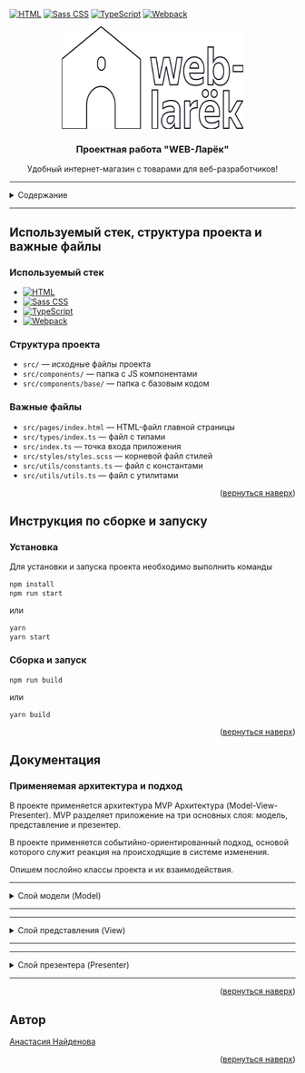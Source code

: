 <!-- BACK TO TOP LINK -->

<a name="readme-top"></a>

<!-- PROJECT SHIELDS -->

[![HTML][HTML-shield]][HTML-url]
[![Sass CSS][Sass CSS-shield]][Sass CSS-url]
[![TypeScript][TypeScript-shield]][TypeScript-url]
[![Webpack][Webpack-shield]][Webpack-url]

<!-- PROJECT LOGO -->
<div align="center">
  <a href="https://github.com/nastiknaidenova/web-larek-frontend">
    <img src="src/images/logo.svg" alt="Logo" width="320" height="180">
  </a>
  <h3 align="center">Проектная работа "WEB-Ларёк"</h3>
  <p align="center">
    Удобный интернет-магазин с товарами для веб-разработчиков!
</div>

---

<!-- TABLE OF CONTENTS -->
<details>
  <summary>Содержание</summary>
  <ul>
    <li>
      <a href="#используемый-стек-структура-проекта-и-важные-файлы">Используемый стек, структура проекта и важные файлы</a>
      <ul>
        <li><a href="#используемый-стек">Используемый стек</a></li>
        <li><a href="#структура-проекта">Структура проекта</a></li>
        <li><a href="#важные-файлы">Важные файлы</a></li>
      </ul>
    </li>
    <li>
      <a href="#инструкция-по-сборке-и-запуску">Инструкция по сборке и запуску</a>
      <ul>
        <li><a href="#установка">Установка</a></li>
        <li><a href="#сборка-и-запуск">Сборка и запуск</a></li>
      </ul>
    </li>
    <li><a href="#документация">Документация</a></li>
      <ul>
        <li><a href="#применяемая-архитектура-и-подход">Применяемая архитектура и подход</a></li>
        <li><a href="#слой-модели">Слой модели</a></li>
        <li><a href="#слой-представления">Слой представления</a></li>
        <li><a href="#слой-презентера">Слой презентера</a></li>
      </ul>
    <li><a href="#автор">Автор</a></li>
  </ul>
</details>

---

## Используемый стек, структура проекта и важные файлы

### Используемый стек

- [![HTML][HTML-shield]][HTML-url]
- [![Sass CSS][Sass CSS-shield]][Sass CSS-url]
- [![TypeScript][TypeScript-shield]][TypeScript-url]
- [![Webpack][Webpack-shield]][Webpack-url]

### Структура проекта

- `src/` — исходные файлы проекта
- `src/components/` — папка с JS компонентами
- `src/components/base/` — папка с базовым кодом

### Важные файлы

- `src/pages/index.html` — HTML-файл главной страницы
- `src/types/index.ts` — файл с типами
- `src/index.ts` — точка входа приложения
- `src/styles/styles.scss` — корневой файл стилей
- `src/utils/constants.ts` — файл с константами
- `src/utils/utils.ts` — файл с утилитами

<p align="right">(<a href="#readme-top">вернуться наверх</a>)</p>

## Инструкция по сборке и запуску

### Установка

Для установки и запуска проекта необходимо выполнить команды

```
npm install
npm run start
```

или

```
yarn
yarn start
```

### Сборка и запуск

```
npm run build
```

или

```
yarn build
```

<p align="right">(<a href="#readme-top">вернуться наверх</a>)</p>

## Документация

### Применяемая архитектура и подход

В проекте применяется архитектура MVP Архитектура (Model-View-Presenter). MVP разделяет приложение на три основных слоя: модель, представление и презентер.

В проекте применяется событийно-ориентированный подход, основой которого служит реакция на происходящие в системе изменения.

Опишем послойно классы проекта и их взаимодействия.
***
<details><a name="слой-модели"></a>
  <summary>Слой модели (Model)</summary>
  <ul>
    <li>Базовый класс <code>Api</code>
      <p>Класс обеспечивает обмен данными с сервером с помощью методов <code>GET</code> и <code>POST</code>. В конструктор входит два аргумента:  <code>baseURL</code> - базовый URL и <code>option</code> - запросы. При отсутствии <code>option</code> используется пустой объект.</p>
      <p>Методы:
        <ul>
          <li><code>GET</code> - запрашивает данные от сервера.</li>
          <li><code>POST</code> - передаёт данные на сервер.</li>
        </ul>
      </p>
    </li>
    <li>Класс <code>LarekAPI</code> расширяет базовый класс <code>Api</code> и реализует интерфейс <code>ILarekAPI</code>
      <p>Класс LarekAPI предоставляет интерфейс для работы с продуктами и заказами через API. Он инкапсулирует логику получения данных и их обработки.</p>
      <p>Конструктор: <code>constructor(cdn: string, baseUrl: string, options?: RequestInit)</code>.<br />Принимает аргументы <code>cdn</code> (базовый URL для изображений), <code>baseUrl</code> (базовый URL API) и опциональные настройки запроса. </p>
      <p>Методы:
        <ul>
          <li><code>getProduct (id: string): Promise&ltIProduct&gt</code> - отправляет запрос на сервер для получения информации о продукте с указанным идентификатором.</li>
          <li><code>getProductList (): Promise&ltIProduct[]&gt</code> - отправляет запрос на сервер для получения списка всех товаров.</li>
          <li><code>orderProduct (order: IOrder): Promise&ltIOrderResult&gt</code> - отправляет запрос на сервер для оформления заказа с указанными данными.</li>
        </ul>
      </p>
    </li>
    <li>Базовый класс бизнес-модели <code>Model&ltT&gt</code>
      <p>От этого класса наследуются <code>Product</code> и <code>AppState</code>. Конструктор принимает начальный данные для модели и объект событий для уведомления об изменениях в модели. Класс содержит метод <code>emitChange</code>, для того чтобы вызывать событие из компонента.</p>
      <p>Конструктор: <code>constructor(data: Partial&ltT&gt, protected events: IEvents)</code>.<br />Аргументами конструктора являются частичные данные типа <code>T</code> и объект событий <code>IEvents</code>. Частичные данные <code>T</code> представляют структуру данных, которая используется для инициализации экземпляра класса. Объект <code>IEvents</code> содержит определения различных событий, которые могут быть сгенерированы и обработаны внутри класса.</p>
      <p>Методы:
        <ul>
          <li><code>emitChange</code> - используется для уведомления других частей приложения о том, что модель была изменена.</li>
        </ul>
      </p>
    </li>
    <li>Класс <code>AppState</code> расширяет базовый класс <code>Model&ltT&gt</code>
      <p>Этот класс представляет собой модель приложения и содержит данные о каталоге товаров, корзине, заказе, предпросмотре товара, ошибках формы и методах для управления этими данными. </p>
      <p>Конструктор: не принимает аргументов и инициализирует поля класса соответствующими значениями.</p>
      <p>Поля:
        <ul>
          <li><code>catalog: IProduct[]</code> - массив товаров в каталоге.</li>
          <li><code>basket: IProduct[]</code> - массив товаров в корзине.</li>
          <li><code>order: IOrder</code> - информация о заказе.</li>
          <li><code>preview: string | null</code> - идентификатор предпросматриваемого товара.</li>
          <li><code>formErrors: FormError</code> - объект, содержащий ошибки формы.</li>
        </ul>
      </p>
      <p>Методы:
        <ul>
          <li><code>updateBasket(): void</code> - обновляет состояние корзины и вызывает соответствующие события.</li>
          <li><code>clearBasket(): void</code> - очищает корзину.</li>
          <li><code>clearOrder(): void</code> - очищает информацию о заказе.</li>
          <li><code>setCatalog(items: IProduct[]): void</code> - устанавливает каталог товаров.</li>
          <li><code>setPreview(item: Product): void</code> - устанавливает предпросматриваемый товар.</li>
          <li><code>getOrderProducts(): IProduct[]</code> - возвращает товары из заказа.</li>
          <li><code>productOrder(item: IProduct): boolean</code> - проверяет, содержится ли товар в заказе.</li>
          <li><code>addToBasket(item: Product): void</code> - добавляет товар в корзину.</li>
          <li><code>emoveFromBasket(id: string): void</code> - удаляет товар из корзины.</li>
          <li><code>getTotal(): number</code> - вычисляет общую стоимость заказа.</li>
          <li><code>setPaymentMethod(method: string): void</code> - устанавливает способ оплаты.</li>
          <li><code>setOrderDeliveryField(value: string): void</code> - устанавливает адрес доставки.</li>
          <li><code>setOrderContactField(field: keyof IOrderContacts, value: string): void</code> - устанавливает контактные данные заказа.</li>
          <li><code>validateDelivery(): boolean</code> - валидирует данные о доставке и возвращает результат проверки.</li>
          <li><code>validateContact(): boolean</code> - валидирует контактные данные и возвращает результат проверки.</li>
        </ul>
      </p>
    </li>
    <li>Класс <code>Product</code> расширяет базовый класс <code>Model&ltT&gt</code>
      <p>Этот класс представляет собой модель продукта в интернет-магазине. Он содержит информацию о продукте, такую как идентификатор, описание, изображение, название, категория и цена.</p>
      <p>Конструктор: <code>constructor(data: IProduct)</code><br />В качестве аргумента конструктор принимает <code>data</code> - объект типа <code>IProduct</code>, содержащий информацию о продукте.</p>
      <p>Поля:
        <ul>
          <li><code>id: string</code> - идентификатор продукта.</li>
          <li><code>description: string</code> - описание продукта.</li>
          <li><code>image: string</code> - URL изображения продукта.</li>
          <li><code>title: string</code> - название продукта.</li>
          <li><code>category: string</code> - категория продукта.</li>
          <li><code>price: number</code> - цена продукта.</li>
        </ul>
      </p>
    </li>
  </ul>
</details>

***
***
<details><a name="слой-представления"></a>
  <summary>Слой представления (View)</summary>
  <ul>
    <li>Базовый класс <code>Component&ltT&gt</code>
      <p>Это базовый абсткратный класс для отображения компонентов, от него наследуются компоненты представления.</p>
      <p>Конструктор: <code>constructor(protected readonly container: HTMLElement)</code>.<br /> В конструктор входит один аргумент - начальные данные для модели.</p>
      <p>Методы:
        <ul>
          <li><code>toggleClass</code> - переключает классы элемента.</li>
          <li><code>setText</code> - устанавливает текст содержимого.</li>
          <li><code>setDisable</code> - устанавливает статус <code>Disabled</code>.</li>
          <li><code>setHidden</code> - скрывает элемент.</li>
          <li><code>setVisible</code> - покаызвает элемент.</li>
          <li><code>setImage</code> - устанавливает изображение с альтернативным текстом.</li>
          <li><code>render</code> - отображает возвращаемое значение элемента.</li>
        </ul>
      </p>
    </li>
    <li>Класс <code>Card&ltT&gt</code> расширяет базовый класс <code>Component&ltT&gt</code>
      <p>Этот класс представляет собой компонент карточки товара. Он используется для отображения информации о товаре, включая название, изображение, цену, категорию, описание и кнопки для взаимодействия.</p>
      <p>Конструктор: <code>constructor(blockName: string, container: HTMLElement, action?: ICardAction)</code>.<br />Аргументами конструктора являются <code>blockName</code> - строка, указывающая на имя блока (класс CSS) для элементов карточки товара; <code>container</code> - HTML-элемент, в который будет встроен компонент карточки товара; <code>action</code> - объект типа <code>ICardAction</code>, содержащий действие для кнопки карточки товара (например, обработчик события клика).</p>
      <p>Поля:
        <ul>
          <li><code>_title</code> - HTML-элемент для отображения названия товара.</li>
          <li><code>_image</code> - HTML-элемент для отображения изображения товара.</li>
          <li><code>_category</code> - HTML-элемент для отображения категории товара.</li>
          <li><code>_description</code> - HTML-элемент для отображения описания товара.</li>
          <li><code>_price</code> - HTML-элемент для отображения цены товара.</li>
          <li><code>_button</code> - HTML-элемент для отображения кнопки карточки товара.</li>
          <li><code>_buttonModal</code> - HTML-элемент для отображения кнопки модального окна.</li>
        </ul>
      </p>
      <p>Методы:
        <ul>
          <li><code>priceDisabled(value: number | null)</code> - отключает кнопку карточки товара, если цена не указана (null).</li>
          <li><code>set id(value: string)</code> - устанавливает идентификатор товара.</li>
          <li><code>set title(value: string)</code> - устанавливает название товара.</li>
          <li><code>set buttonTitle(value: string)</code> - устанавливает текст на кнопке карточки товара.</li>
          <li><code>set image(value: string)</code> - устанавливает изображение товара.</li>
          <li><code>set price(value: number | null)</code> - устанавливает цену товара.</li>
          <li><code>set category(value: string)</code> - устанавливает категорию товара.</li>
          <li><code>set description(value: string | string[])</code> - устанавливает описание товара.</li>
        </ul>
      </p>
    </li>
    <li>Класс <code>BasketItem</code> расширяет базовый класс <code>Component&ltT&gt</code>
      <p>Этот класс представляет собой элемент корзины, отображающий информацию о товаре (номер, название, цена) и кнопку для удаления товара из корзины. Он наследует функциональность класса Component и добавляет методы для управления отображением информации о товаре.</p>
      <p>Конструктор: <code>constructor(container: HTMLElement, index: number, action?: ICardAction)</code>.<br />Аргументами конструктора являются <code>container</code> - HTML-элемент для отображения элемента корзины. <code>index</code> - номер товара в корзине. <code>action</code> - действие, которое будет выполнено при нажатии на кнопку элемента корзины.</p>
      <p>Поля:
        <ul>
          <li><code>_index: HTMLElement</code> - HTML-элемент для отображения номера товара в корзине.</li>
          <li><code>_title: HTMLElement </code> - HTML-элемент для отображения названия товара.</li>
          <li><code>_price: HTMLElement</code> - HTML-элемент для отображения цены товара.</li>
          <li><code>_button: HTMLButtonElement</code> - HTML-кнопка для удаления товара из корзины.</li>
        </ul>
      </p>
      <p>Методы:
        <ul>
          <li><code>set index(value: number): void</code> - устанавливает значение индекса товара в корзине и обновляет соответствующий элемент DOM.</li>
          <li><code>set title(value: string): void</code> - устанавливает название товара и обновляет соответствующий элемент DOM.</li>
          <li><code>set price(value: number): void</code> - устанавливает цену товара и обновляет соответствующий элемент DOM.</li>
        </ul>
      </p>
    </li>
    <li>Класс <code>Basket</code> расширяет базовый класс <code>Component&ltT&gt</code>
      <p>Этот класс представляет собой компонент корзины в интернет-магазине. Он отображает список выбранных товаров, общую стоимость и кнопку для оформления заказа.</p>
      <p>Конструктор: <code>constructor(container: HTMLElement, events: EventEmitter)</code>.<br />Аргументами конструктора являются <code>container</code> - HTML-элемент, в который будет встроен компонент корзины. <code>events</code> - экземпляр <code>EventEmitter</code>, используемый для обработки событий.</p>
      <p>Поля:
        <ul>
          <li>_list: HTMLElement<code></code> - HTML-элемент для отображения списка товаров в корзине.</li>
          <li><code>_total: HTMLElement</code> - HTML-элемент для отображения общей стоимости товаров в корзине.</li>
          <li><code>_button: HTMLElement</code> - HTML-элемент кнопки оформления заказа.</li>
        </ul>
      </p>
      <p>Методы:
        <ul>
          <li><code>disableButton(value: string): void</code> - устанавливает состояние кнопки (активна/неактивна).</li>
          <li><code>set items(items: HTMLElement[]): void</code> - устанавливает список товаров в корзине.</li>
          <li><code>set total(total: number): void</code> - устанавливает общую стоимость товаров в корзине.</li>
        </ul>
      </p>
    </li>
    <li>Класс <code>Modal</code> расширяет базовый класс <code>Component&ltT&gt</code>
      <p>Этот класс представляет собой</p>
      <p>Конструктор: <code></code>.<br />Аргументами конструктора являются</p>
      <p>Поля:
        <ul>
          <li><code></code> - .</li>
        </ul>
      </p>
      <p>Методы:
        <ul>
          <li><code></code> - .</li>
        </ul>
      </p>
    </li>
    <li>Класс <code>Page</code> расширяет базовый класс <code>Component&ltT&gt</code>
      <p>Этот класс представляет собой</p>
      <p>Конструктор: <code></code>.<br />Аргументами конструктора являются</p>
      <p>Поля:
        <ul>
          <li><code></code> - .</li>
        </ul>
      </p>
      <p>Методы:
        <ul>
          <li><code></code> - .</li>
        </ul>
      </p>
    </li>
    <li>Класс <code>Success</code> расширяет базовый класс <code>Component&ltT&gt</code>
      <p>Этот класс представляет собой</p>
      <p>Конструктор: <code></code>.<br />Аргументами конструктора являются</p>
      <p>Поля:
        <ul>
          <li><code></code> - .</li>
        </ul>
      </p>
      <p>Методы:
        <ul>
          <li><code></code> - .</li>
        </ul>
      </p>
    </li>
    <li>Базовый класс <code>Form&ltT&gt</code> расширяет базовый класс <code>Component&ltT&gt</code>
      <p>Этот класс представляет собой компонент формы в интерфейсе. Он обеспечивает взаимодействие с формой, включая обработку ввода данных, валидацию и отправку данных.</p>
      <p>Конструктор: <code>constructor(container: HTMLFormElement, events: IEvents)</code>.<br />Аргументами конструктора являются <code>container</code> - HTML-элемент формы. <code>events</code> - экземпляр <code>IEvents</code>, используемый для обработки событий.</p>
      <p>Поля:
        <ul>
          <li><code>_submit: HTMLButtonElement</code> - HTML-элемент кнопки отправки формы.</li>
          <li><code>_errors: HTMLElement</code> - HTML-элемент для отображения ошибок валидации формы.</li>
        </ul>
      </p>
      <p>Методы:
        <ul>
          <li><code>onInputChange(field: keyof T, value: string): void</code> - обработчик изменения значения в поле формы.</li>
          <li><code>set valid(value: boolean): void</code> - устанавливает состояние кнопки отправки формы (активна/неактивна).</li>
          <li><code>set errors(value: string): void</code> - устанавливает текст ошибки валидации формы.</li>
          <li><code>render(state: Partial & IFormState): HTMLElement</code> - обновляет состояние формы и возвращает HTML-элемент формы.</li>
        </ul>
      </p>
    </li>
    <li>Класс <code>Order</code> расширяет базовый класс <code>Form&ltT&gt</code>
      <p>Этот класс представляет собой</p>
      <p>Конструктор: <code></code>.<br />Аргументами конструктора являются</p>
      <p>Поля:
        <ul>
          <li><code></code> - .</li>
        </ul>
      </p>
      <p>Методы:
        <ul>
          <li><code></code> - .</li>
        </ul>
      </p>
    </li>
    <li>Класс <code>Contacts</code> расширяет базовый класс <code>Form&ltT&gt</code>
      <p>Этот класс представляет собой</p>
      <p>Конструктор: <code></code>.<br />Аргументами конструктора являются</p>
      <p>Поля:
        <ul>
          <li><code></code> - .</li>
        </ul>
      </p>
      <p>Методы:
        <ul>
          <li><code></code> - .</li>
        </ul>
      </p>
    </li>
  </ul>
</details>

***
***
<details><a name="слой-презентера"></a>
  <summary>Слой презентера (Presenter)</summary>
  <ul>
    <li>Класс <code>EventEmitter</code>
      <p>Этот класс реализует паттерн "Наблюдатель", позволяет уведомлять и подписываться на события, так же сбрасывать от одного события либо же от всех событий.</p>
      <p>Методы:
        <ul>
          <li><code>on</code> - подписка на событие.</li>
          <li><code>off</code> -отписка от события.</li>
          <li><code>emit</code> - уведомление о событии.</li>
          <li><code>onAll</code> - подписка на все события.</li>
          <li><code>offAll</code> - отписка от всех событий.</li>
        </ul>
      </p>
      <p></p>
    </li>
    <li>Базовый класс <code></code>
      <p></p>
      <p></p>
      <p></p>
    </li>
    <li>Класс <code></code>
      <p></p>
      <p></p>
      <p></p>
    </li>
    <li>Класс <code></code>
      <p></p>
      <p></p>
      <p></p>
    </li>
  </ul>
</details>

***

<p align="right">(<a href="#readme-top">вернуться наверх</a>)</p>

## Автор

[Анастасия Найденова](https://github.com/nastiknaidenova)

<p align="right">(<a href="#readme-top">вернуться наверх</a>)</p>

<!-- MARKDOWN LINKS & IMAGES -->
<!-- https://www.markdownguide.org/basic-syntax/#reference-style-links -->

[HTML-shield]: https://img.shields.io/badge/HTML-v5-blue?style=flat&logo=html5&labelColor=FDEBD0&logoColor=blue
[HTML-url]: https://www.w3schools.com/html/html_intro.asp
[Sass CSS-shield]: https://img.shields.io/badge/Sass--CSS-v1.62-green?style=flat&logo=sass&labelColor=FDEBD0&logoColor=blue
[Sass CSS-url]: https://sass-lang.com/
[TypeScript-shield]: https://img.shields.io/badge/TypeScript-v5.0-blue?style=flat&logo=typescript&labelColor=FDEBD0&logoColor=blue
[TypeScript-url]: https://www.typescriptlang.org/
[Webpack-shield]: https://img.shields.io/badge/Webpack-v5.81-green?style=flat&logo=webpack&labelColor=FDEBD0&logoColor=blue
[Webpack-url]: https://webpack.js.org/
